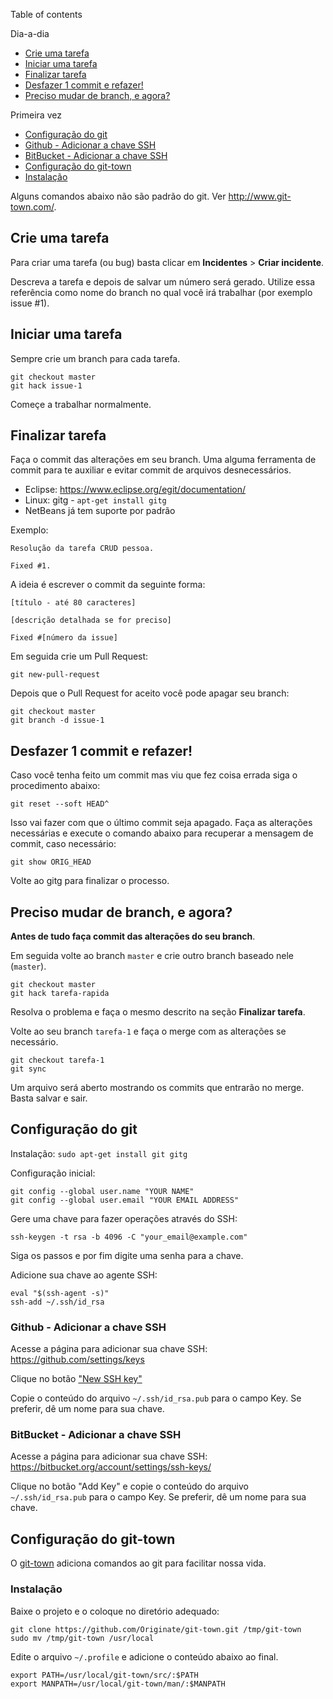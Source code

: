 Table of contents

Dia-a-dia

* [Crie uma tarefa](#markdown-header-crie-uma-tarefa)
* [Iniciar uma tarefa](#markdown-header-iniciar-uma-tarefa)
* [Finalizar tarefa](#markdown-header-finalizar-tarefa)
* [Desfazer 1 commit e refazer!](#markdown-header-desfazer-1-commit-e-refazer)
* [Preciso mudar de branch, e agora?](#markdown-header-preciso-mudar-de-branch-e-agora)

Primeira vez

* [Configuração do git](#markdown-header-configuracao-do-git)
* [Github - Adicionar a chave SSH](#markdown-header-github---adicionar-a-chave-ssh)
* [BitBucket - Adicionar a chave SSH](#markdown-header-bitbucket---adicionar-a-chave-ssh)
* [Configuração do git-town](#markdown-header-configuracao-do-git-town)
* [Instalação](#markdown-header-instalacao)

Alguns comandos abaixo não são padrão do git. Ver <http://www.git-town.com/>.

## Crie uma tarefa

Para criar uma tarefa (ou bug) basta clicar em **Incidentes** > **Criar incidente**.

Descreva a tarefa e depois de salvar um número será gerado. Utilize essa referência como nome do branch no qual você irá trabalhar (por exemplo issue \#1).

## Iniciar uma tarefa

Sempre crie um branch para cada tarefa.

```
git checkout master
git hack issue-1
```

Começe a trabalhar normalmente.

## Finalizar tarefa

Faça o commit das alterações em seu branch. Uma alguma ferramenta de commit para te auxiliar e evitar commit de arquivos desnecessários.

* Eclipse: <https://www.eclipse.org/egit/documentation/>
* Linux: gitg - `apt-get install gitg`
* NetBeans já tem suporte por padrão

Exemplo:

```
Resolução da tarefa CRUD pessoa.

Fixed #1.
```

A ideia é escrever o commit da seguinte forma:

```
[título - até 80 caracteres]

[descrição detalhada se for preciso]

Fixed #[número da issue]
```

Em seguida crie um Pull Request:

```
git new-pull-request
```

Depois que o Pull Request for aceito você pode apagar seu branch:

```
git checkout master
git branch -d issue-1
```

## Desfazer 1 commit e refazer!

Caso você tenha feito um commit mas viu que fez coisa errada siga o procedimento
abaixo:

~~~
git reset --soft HEAD^
~~~

Isso vai fazer com que o último commit seja apagado. Faça as alterações necessárias
e execute o comando abaixo para recuperar a mensagem de commit, caso necessário:

~~~
git show ORIG_HEAD
~~~

Volte ao gitg para finalizar o processo.

## Preciso mudar de branch, e agora?

**Antes de tudo faça commit das alterações do seu branch**.

Em seguida volte ao branch `master` e crie outro branch baseado nele (`master`).

```
git checkout master
git hack tarefa-rapida
```

Resolva o problema e faça o mesmo descrito na seção **Finalizar tarefa**.

Volte ao seu branch `tarefa-1` e faça o merge com as alterações se necessário.

```
git checkout tarefa-1
git sync
```

Um arquivo será aberto mostrando os commits que entrarão no merge. Basta salvar e sair.

## Configuração do git

Instalação: `sudo apt-get install git gitg`

Configuração inicial:

~~~
git config --global user.name "YOUR NAME"
git config --global user.email "YOUR EMAIL ADDRESS"
~~~

Gere uma chave para fazer operações através do SSH:

~~~
ssh-keygen -t rsa -b 4096 -C "your_email@example.com"
~~~

Siga os passos e por fim digite uma senha para a chave.

Adicione sua chave ao agente SSH:

~~~
eval "$(ssh-agent -s)"
ssh-add ~/.ssh/id_rsa
~~~

### Github - Adicionar a chave SSH

Acesse a página para adicionar sua chave SSH: <https://github.com/settings/keys>

Clique no botão ["New SSH key"](https://github.com/settings/ssh/new "New SSH key")

Copie o conteúdo do arquivo `~/.ssh/id_rsa.pub` para o campo Key. Se preferir, dê um nome para sua chave.

### BitBucket - Adicionar a chave SSH

Acesse a página para adicionar sua chave SSH: <https://bitbucket.org/account/settings/ssh-keys/>

Clique no botão "Add Key" e copie o conteúdo do arquivo `~/.ssh/id_rsa.pub` para o campo Key. Se preferir, dê um nome para sua chave.

## Configuração do git-town

O [git-town](http://www.git-town.com/) adiciona comandos ao git para facilitar nossa vida.

### Instalação

Baixe o projeto e o coloque no diretório adequado:

~~~
git clone https://github.com/Originate/git-town.git /tmp/git-town
sudo mv /tmp/git-town /usr/local
~~~

Edite o arquivo `~/.profile` e adicione o conteúdo abaixo ao final.

~~~
export PATH=/usr/local/git-town/src/:$PATH
export MANPATH=/usr/local/git-town/man/:$MANPATH
~~~
